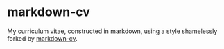 markdown-cv
===========

My curriculum vitae, constructed in markdown, using a style shamelessly forked by [markdown-cv](http://elipapa.github.io/markdown-cv).
